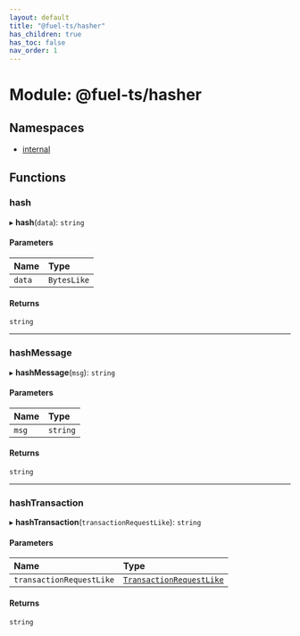 ```yaml
---
layout: default
title: "@fuel-ts/hasher"
has_children: true
has_toc: false
nav_order: 1
---
```


# Module: @fuel-ts/hasher

## Namespaces

- [internal](namespaces/internal.md)

## Functions

### hash

▸ **hash**(`data`): `string`

#### Parameters

| Name | Type |
| :------ | :------ |
| `data` | `BytesLike` |

#### Returns

`string`

___

### hashMessage

▸ **hashMessage**(`msg`): `string`

#### Parameters

| Name | Type |
| :------ | :------ |
| `msg` | `string` |

#### Returns

`string`

___

### hashTransaction

▸ **hashTransaction**(`transactionRequestLike`): `string`

#### Parameters

| Name | Type |
| :------ | :------ |
| `transactionRequestLike` | [`TransactionRequestLike`](namespaces/internal.md#transactionrequestlike) |

#### Returns

`string`
